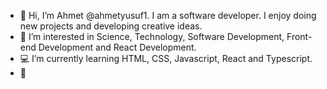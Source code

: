 - 👋 Hi, I’m Ahmet @ahmetyusuf1. I am a software developer. I enjoy doing new projects and developing creative ideas.
- 👀 I’m interested in Science, Technology, Software Development, Front-end Development and React Development.
- 💻 I’m currently learning HTML, CSS, Javascript, React and Typescript. 
- 💞️ 

<!---
ahmetyusuf1/ahmetyusuf1 is a ✨ special ✨ repository because its `README.md` (this file) appears on your GitHub profile.
You can click the Preview link to take a look at your changes.
--->
